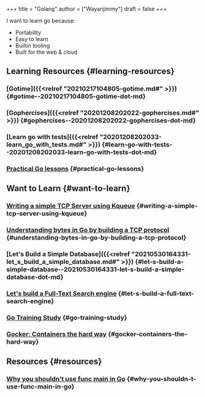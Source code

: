 +++
title = "Golang"
author = ["Wayanjimmy"]
draft = false
+++

I want to learn go because:

-   Portability
-   Easy to learn
-   Builtin tooling
-   Built for the web & cloud


## Learning Resources {#learning-resources}


### [Gotime]({{<relref "20210217104805-gotime.md#" >}}) {#gotime--20210217104805-gotime-dot-md}


### [Gophercises]({{<relref "20201208202022-gophercises.md#" >}}) {#gophercises--20201208202022-gophercises-dot-md}


### [Learn go with tests]({{<relref "20201208202033-learn_go_with_tests.md#" >}}) {#learn-go-with-tests--20201208202033-learn-go-with-tests-dot-md}


### [Practical Go lessons](https://www.practical-go-lessons.com/) {#practical-go-lessons}


## Want to Learn {#want-to-learn}


### [Writing a simple TCP Server using Kqueue](https://dev.to/frosnerd/writing-a-simple-tcp-server-using-kqueue-cah) {#writing-a-simple-tcp-server-using-kqueue}


### [Understanding bytes in Go by building a TCP protocol](https://ieftimov.com/post/understanding-bytes-golang-build-tcp-protocol/) {#understanding-bytes-in-go-by-building-a-tcp-protocol}


### [Let's Build a Simple Database]({{<relref "20210530164331-let_s_build_a_simple_database.md#" >}}) {#let-s-build-a-simple-database--20210530164331-let-s-build-a-simple-database-dot-md}


### [Let's build a Full-Text Search engine](https://artem.krylysov.com/blog/2020/07/28/lets-build-a-full-text-search-engine/) {#let-s-build-a-full-text-search-engine}


### [Go Training Study](https://github.com/ardanlabs/gotraining-studyguide) {#go-training-study}


### [Gocker: Containers the hard way](https://unixism.net/2020/06/containers-the-hard-way-gocker-a-mini-docker-written-in-go/) {#gocker-containers-the-hard-way}


## Resources {#resources}


### [Why you shouldn't use func main in Go](https://pace.dev/blog/2020/02/12/why-you-shouldnt-use-func-main-in-golang-by-mat-ryer.html) {#why-you-shouldn-t-use-func-main-in-go}
